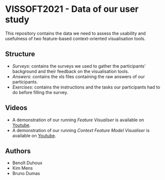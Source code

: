 # VISSOFT2021 - Data of our user study

This repository contains the data we need to assess the usability and usefulness of two feature-based context-oriented visualisation tools.

## Structure

* *Surveys*: contains the surveys we used to gather the participants' background and their feedback on the visualisation tools.
* *Answers*: contains the xls files containing the raw answers of our participants.
* *Exercises*: contains the instructions and the tasks our participants had to do before filling the survey.

## Videos

* A demonstration of our running *Feature Visualiser* is available on [Youtube](https://www.youtube.com/watch?v=JuJc1f2Pmzk).
* A demonstration of our running *Context Feature Model Visualiser* is available on [Youtube](https://www.youtube.com/watch?v=6XUrEkuvyaA).

## Authors

* Benoît Duhoux
* Kim Mens
* Bruno Dumas